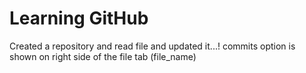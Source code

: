 # Learning GitHub

Created a repository and read file and updated it...!
commits option is shown on right side of the file tab (file_name)
